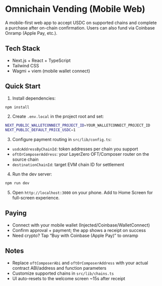 # Omnichain Vending (Mobile Web)

A mobile-first web app to accept USDC on supported chains and complete a purchase after on-chain confirmation. Users can also fund via Coinbase Onramp (Apple Pay, etc.).

## Tech Stack
- Next.js + React + TypeScript
- Tailwind CSS
- Wagmi + viem (mobile wallet connect)

## Quick Start

1. Install dependencies:
```bash
npm install
```

2. Create `.env.local` in the project root and set:
```bash
NEXT_PUBLIC_WALLETCONNECT_PROJECT_ID=YOUR_WALLETCONNECT_PROJECT_ID
NEXT_PUBLIC_DEFAULT_PRICE_USDC=1
```

3. Configure payment routing in `src/lib/config.ts`:
- `usdcAddressByChainId`: token addresses per chain you support
- `oftOrComposerAddress`: your LayerZero OFT/Composer router on the source chain
- `destinationChainId`: target EVM chain ID for settlement

4. Run the dev server:
```bash
npm run dev
```

5. Open `http://localhost:3000` on your phone. Add to Home Screen for full-screen experience.

## Paying
- Connect with your mobile wallet (Injected/Coinbase/WalletConnect)
- Confirm approval + payment; the app shows a receipt on success
- Need crypto? Tap “Buy with Coinbase (Apple Pay)” to onramp

## Notes
- Replace `oftComposerAbi` and `oftOrComposerAddress` with your actual contract ABI/address and function parameters
- Customize supported chains in `src/lib/chains.ts`
- UI auto-resets to the welcome screen ~15s after receipt